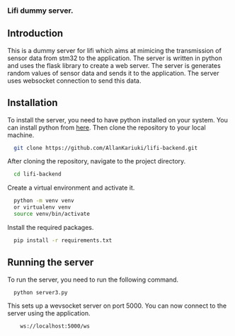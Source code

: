### Lifi dummy server.
## Introduction
This is a dummy server for lifi which aims at mimicing the transmission of sensor data from stm32 to the application.
The server is written in python and uses the flask library to create a web server.
The server is generates random values of sensor data and sends it to the application.
The server uses websocket connection to send this data.

## Installation
To install the server, you need to have python installed on your system.
You can install python from [here](https://www.python.org/downloads/).
Then clone the repository to your local machine.
```bash
  git clone https://github.com/AllanKariuki/lifi-backend.git
```
After cloning the repository, navigate to the project directory.
```bash
  cd lifi-backend
```

Create a virtual environment and activate it.
```bash
  python -m venv venv
  or virtualenv venv
  source venv/bin/activate
```

Install the required packages.
```bash
  pip install -r requirements.txt
```

## Running the server
To run the server, you need to run the following command.
```bash
  python server3.py
```

This sets up a wevsocket server on port 5000.
You can now connect to the server using the application.
```bash
    ws://localhost:5000/ws
```